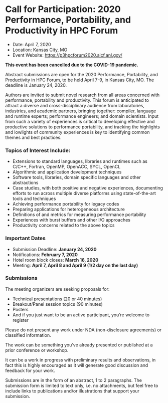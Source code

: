 # Call for Participation: 2020 Performance, Portability, and Productivity in HPC Forum

- Date: April 7, 2020
- Location: Kansas City, MO
- Event Website: https://p3hpcforum2020.alcf.anl.gov/

**This event has been cancelled due to the COVID-19 pandemic.**

Abstract submissions are open for the 2020 Performance, Portability, and Productivity in HPC Forum, to be held April 7-9, in Kansas City, MO.  The deadline is January 24, 2020.

Authors are invited to submit novel research from all areas concerned with performance, portability and productivity. This forum is anticipated to attract a diverse and cross-disciplinary audience from laboratories, industries, and academic partners, bringing together: compiler, language and runtime experts; performance engineers; and domain scientists. Input from such a variety of experiences is critical to developing effective and productive solutions to performance portability, and tracking the highlights and lowlights of community experiences is key to identifying common themes and best practices.

### Topics of Interest Include:
- Extensions to standard languages, libraries and runtimes such as C/C++, Fortran, OpenMP, OpenACC, SYCL, OpenCL
- Algorithmic and application development techniques
- Software tools, libraries, domain specific languages and other abstractions
- Case studies, with both positive and negative experiences, documenting efforts to run across multiple diverse platforms using state-of-the-art tools and techniques
- Achieving performance portability for legacy codes
- Preparing applications for heterogeneous architecture
- Definitions of and metrics for measuring performance portability
- Experiences with burst buffers and other I/O approaches
- Productivity concerns related to the above topics

### Important Dates
- Submission Deadline: **January 24, 2020**
- Notifications: **February 7, 2020**
- Hotel room block closes: **March 16, 2020**
- Meeting: **April 7, April 8 and April 9 (1/2 day on the last day)**

### Submissions
The meeting organizers are seeking proposals for:
- Technical presentations (20 or 40 minutes)
- Breakout/Panel session topics (90 minutes)
- Posters
- And if you just want to be an active participant, you’re welcome to register

Please do not present any work under NDA (non-disclosure agreements) or classified information.

The work can be something you’ve already presented or published at a prior conference or workshop.

It can be a work in progress with preliminary results and observations, in fact this is highly encouraged as it will generate good discussion and feedback for your work.

Submissions are in the form of an abstract, 1 to 2 paragraphs. The submission form is limited to text only, i.e. no attachments, but feel free to include links to publications and/or illustrations that support your submission.

<!---
Publish: no
Categories: development, collaboration
Topics: software engineering, projects and organizations
Tags: conference
Level: 2
Prerequisites: default
Aggregate: none
--->

